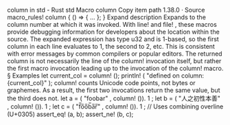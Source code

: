 column in std - Rust
std
Macro
column
Copy item path
1.38.0
·
Source
macro_rules! column {
    () => { ... };
}
Expand description
Expands to the column number at which it was invoked.
With
line!
and
file!
, these macros provide debugging information for
developers about the location within the source.
The expanded expression has type
u32
and is 1-based, so the first column
in each line evaluates to 1, the second to 2, etc. This is consistent
with error messages by common compilers or popular editors.
The returned column is
not necessarily
the line of the
column!
invocation itself,
but rather the first macro invocation leading up to the invocation
of the
column!
macro.
§
Examples
let
current_col =
column!
();
println!
(
"defined on column: {current_col}"
);
column!
counts Unicode code points, not bytes or graphemes. As a result, the first two
invocations return the same value, but the third does not.
let
a = (
"foobar"
,
column!
()).
1
;
let
b = (
"人之初性本善"
,
column!
()).
1
;
let
c = (
"f̅o̅o̅b̅a̅r̅"
,
column!
()).
1
;
// Uses combining overline (U+0305)
assert_eq!
(a, b);
assert_ne!
(b, c);